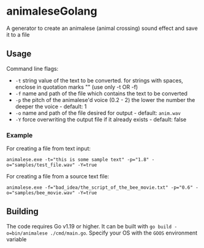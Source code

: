 # animaleseGolang
A generator to create an animalese (animal crossing) sound effect and save it to a file

## Usage

Command line flags:
- `-t` string value of the text to be converted. for strings with spaces, enclose in quotation marks "" (use only -t OR -f)
- `-f` name and path of the file which contains the text to be converted
- `-p` the pitch of the animalese'd voice (0.2 - 2) the lower the number the deeper the voice - default: 1
- `-o` name and path of the file desired for output - default: `anim.wav`
- `-Y` force overwriting the output file if it already exists - default: false


### Example
For creating a file from text input:

`animalese.exe -t="this is some sample text" -p="1.8" -o="samples/test_file.wav" -Y=true`

For creating a file from a source text file:

`animalese.exe -f="bad_idea/the_script_of_the_bee_movie.txt" -p="0.6" -o="samples/bee_movie.wav" -Y=true`

## Building

The code requires Go v1.19 or higher. It can be built with `go build -o=bin/animalese ./cmd/main.go`. Specify your OS with the `GOOS` environment variable
